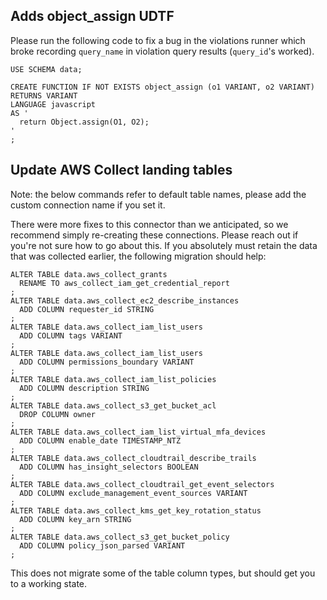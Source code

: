 ## Adds object_assign UDTF

Please run the following code to fix a bug in the violations runner which
broke recording `query_name` in violation query results (`query_id`'s worked).

~~~
USE SCHEMA data;

CREATE FUNCTION IF NOT EXISTS object_assign (o1 VARIANT, o2 VARIANT)
RETURNS VARIANT
LANGUAGE javascript
AS '
  return Object.assign(O1, O2);
'
;
~~~

## Update AWS Collect landing tables

Note: the below commands refer to default table names, please add the custom connection name if you set it.

There were more fixes to this connector than we anticipated, so we recommend simply re-creating these connections.
Please reach out if you're not sure how to go about this. If you absolutely must retain the data that was collected
earlier, the following migration should help:

~~~
ALTER TABLE data.aws_collect_grants
  RENAME TO aws_collect_iam_get_credential_report
;
ALTER TABLE data.aws_collect_ec2_describe_instances
  ADD COLUMN requester_id STRING
;
ALTER TABLE data.aws_collect_iam_list_users
  ADD COLUMN tags VARIANT
;
ALTER TABLE data.aws_collect_iam_list_users
  ADD COLUMN permissions_boundary VARIANT
;
ALTER TABLE data.aws_collect_iam_list_policies
  ADD COLUMN description STRING
;
ALTER TABLE data.aws_collect_s3_get_bucket_acl
  DROP COLUMN owner
;
ALTER TABLE data.aws_collect_iam_list_virtual_mfa_devices
  ADD COLUMN enable_date TIMESTAMP_NTZ
;
ALTER TABLE data.aws_collect_cloudtrail_describe_trails
  ADD COLUMN has_insight_selectors BOOLEAN
;
ALTER TABLE data.aws_collect_cloudtrail_get_event_selectors
  ADD COLUMN exclude_management_event_sources VARIANT
;
ALTER TABLE data.aws_collect_kms_get_key_rotation_status
  ADD COLUMN key_arn STRING
;
ALTER TABLE data.aws_collect_s3_get_bucket_policy
  ADD COLUMN policy_json_parsed VARIANT
;
~~~

This does not migrate some of the table column types, but should get you to a working state.
